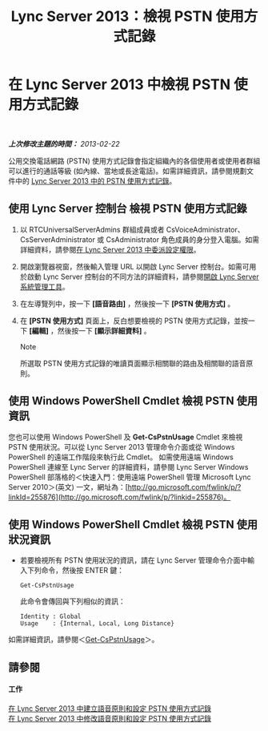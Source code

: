 ﻿---
title: Lync Server 2013：檢視 PSTN 使用方式記錄
TOCTitle: 檢視 PSTN 使用方式記錄
ms:assetid: 65025c78-c263-472c-9ff9-e170588f10b5
ms:mtpsurl: https://technet.microsoft.com/zh-tw/library/Gg398458(v=OCS.15)
ms:contentKeyID: 49291132
ms.date: 08/10/2015
mtps_version: v=OCS.15
ms.translationtype: HT
---

# 在 Lync Server 2013 中檢視 PSTN 使用方式記錄

 

_**上次修改主題的時間：** 2013-02-22_

公用交換電話網路 (PSTN) 使用方式記錄會指定組織內的各個使用者或使用者群組可以進行的通話等級 (如內線、當地或長途電話)。如需詳細資訊，請參閱規劃文件中的 [Lync Server 2013 中的 PSTN 使用方式記錄](lync-server-2013-pstn-usage-records.md)。

## 使用 Lync Server 控制台 檢視 PSTN 使用方式記錄

1.  以 RTCUniversalServerAdmins 群組成員或者 CsVoiceAdministrator、CsServerAdministrator 或 CsAdministrator 角色成員的身分登入電腦。如需詳細資料，請參閱[在 Lync Server 2013 中委派設定權限](lync-server-2013-delegate-setup-permissions.md)。

2.  開啟瀏覽器視窗，然後輸入管理 URL 以開啟 Lync Server 控制台。如需可用於啟動 Lync Server 控制台的不同方法的詳細資料，請參閱[開啟 Lync Server 系統管理工具](lync-server-2013-open-lync-server-administrative-tools.md)。

3.  在左導覽列中，按一下 **\[語音路由\]** ，然後按一下 **\[PSTN 使用方式\]** 。

4.  在 **\[PSTN 使用方式\]** 頁面上，反白想要檢視的 PSTN 使用方式記錄，並按一下 **\[編輯\]** ，然後按一下 **\[顯示詳細資料\]** 。
    
    > [!NOTE]  
    > 所選取 PSTN 使用方式記錄的唯讀頁面顯示相關聯的路由及相關聯的語音原則。
    


## 使用 Windows PowerShell Cmdlet 檢視 PSTN 使用資訊

您也可以使用 Windows PowerShell 及 **Get-CsPstnUsage** Cmdlet 來檢視 PSTN 使用狀況。可以從 Lync Server 2013 管理命令介面或從 Windows PowerShell 的遠端工作階段來執行此 Cmdlet。 如需使用遠端 Windows PowerShell 連線至 Lync Server 的詳細資料，請參閱 Lync Server Windows PowerShell 部落格的＜快速入門：使用遠端 PowerShell 管理 Microsoft Lync Server 2010＞(英文) 一文，網址為：[http://go.microsoft.com/fwlink/p/?linkId=255876](http://go.microsoft.com/fwlink/p/?linkid=255876)。

## 使用 Windows PowerShell Cmdlet 檢視 PSTN 使用狀況資訊

  - 若要檢視所有 PSTN 使用狀況的資訊，請在 Lync Server 管理命令介面中輸入下列命令，然後按 ENTER 鍵：
    
        Get-CsPstnUsage
    
    此命令會傳回與下列相似的資訊：
    
        Identity : Global
        Usage    : {Internal, Local, Long Distance}

如需詳細資訊，請參閱＜[Get-CsPstnUsage](https://docs.microsoft.com/en-us/powershell/module/skype/Get-CsPstnUsage)＞。

## 請參閱

#### 工作

[在 Lync Server 2013 中建立語音原則和設定 PSTN 使用方式記錄](lync-server-2013-create-a-voice-policy-and-configure-pstn-usage-records.md)  
[在 Lync Server 2013 中修改語音原則和設定 PSTN 使用方式記錄](lync-server-2013-modify-a-voice-policy-and-configure-pstn-usage-records.md)

